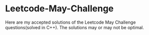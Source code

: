 # Leetcode-May-Challenge
Here are my accepted solutions of the Leetcode May Challenge questions(solved in C++).
The solutions may or may not be optimal.
